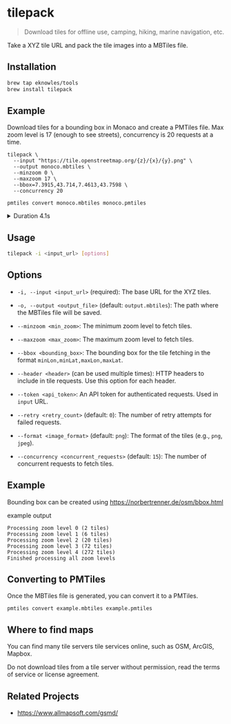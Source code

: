 # tilepack

> Download tiles for offline use, camping, hiking, marine navigation, etc.

Take a XYZ tile URL and pack the tile images into a MBTiles file.

## Installation

```bash
brew tap eknowles/tools
brew install tilepack
```

## Example

Download tiles for a bounding box in Monaco and create a PMTiles file. Max zoom level is 17 (enough to see streets), concurrency is 20 requests at a time.

```shell
tilepack \
  --input "https://tile.openstreetmap.org/{z}/{x}/{y}.png" \
  --output monoco.mbtiles \
  --minzoom 0 \
  --maxzoom 17 \
  --bbox=7.3915,43.714,7.4613,43.7598 \
  --concurrency 20

pmtiles convert monoco.mbtiles monoco.pmtiles
```

<details>
  <summary>Duration 4.1s</summary>
  
  ```text
  Processing zoom level 0 (1 tiles)
  Processing zoom level 1 (1 tiles)
  Processing zoom level 2 (1 tiles)
  Processing zoom level 3 (1 tiles)
  Processing zoom level 4 (1 tiles)
  Processing zoom level 5 (1 tiles)
  Processing zoom level 6 (1 tiles)
  Processing zoom level 7 (1 tiles)
  Processing zoom level 8 (1 tiles)
  Processing zoom level 9 (1 tiles)
  Processing zoom level 10 (1 tiles)
  Processing zoom level 11 (1 tiles)
  Processing zoom level 12 (1 tiles)
  Processing zoom level 13 (4 tiles)
  Processing zoom level 14 (16 tiles)
  Processing zoom level 15 (56 tiles)
  Processing zoom level 16 (182 tiles)
  Processing zoom level 17 (624 tiles)
  Finished processing all zoom levels
  2024/08/18 09:02:45 convert.go:265: Pass 1: Assembling TileID set
  2024/08/18 09:02:45 convert.go:296: Pass 2: writing tiles
  100% |████████████████████████████████████████████████████████████████████████████████████████████████████████████████████████████████████████████████████████████████████████████████████████████████████████████████████| (895/895, 42014 it/s)
  2024/08/18 09:02:45 convert.go:350: # of addressed tiles:  895
  2024/08/18 09:02:45 convert.go:351: # of tile entries (after RLE):  647
  2024/08/18 09:02:45 convert.go:352: # of tile contents:  581
  2024/08/18 09:02:45 convert.go:374: Total dir bytes:  1945
  2024/08/18 09:02:45 convert.go:375: Average bytes per addressed tile: 2.17
  2024/08/18 09:02:45 convert.go:345: Finished in  24.71ms
  ```
</details>


## Usage

```bash
tilepack -i <input_url> [options]
```

## Options

- `-i, --input <input_url>` (required):
  The base URL for the XYZ tiles.

- `-o, --output <output_file>` (default: `output.mbtiles`):
  The path where the MBTiles file will be saved.

- `--minzoom <min_zoom>`:
  The minimum zoom level to fetch tiles.

- `--maxzoom <max_zoom>`:
  The maximum zoom level to fetch tiles.

- `--bbox <bounding_box>`:
  The bounding box for the tile fetching in the
  format `minLon,minLat,maxLon,maxLat`.

- `--header <header>` (can be used multiple times):
  HTTP headers to include in tile requests. Use this option for each header.

- `--token <api_token>`:
  An API token for authenticated requests. Used in `input` URL.

- `--retry <retry_count>` (default: `0`):
  The number of retry attempts for failed requests.

- `--format <image_format>` (default: `png`):
  The format of the tiles (e.g., `png`, `jpeg`).

- `--concurrency <concurrent_requests>` (default: `15`):
  The number of concurrent requests to fetch tiles.

## Example

Bounding box can be created using https://norbertrenner.de/osm/bbox.html


example output

```text
Processing zoom level 0 (2 tiles)
Processing zoom level 1 (6 tiles)
Processing zoom level 2 (20 tiles)
Processing zoom level 3 (72 tiles)
Processing zoom level 4 (272 tiles)
Finished processing all zoom levels
```

## Converting to PMTiles

Once the MBTiles file is generated, you can convert it to a PMTiles.

```shell
pmtiles convert example.mbtiles example.pmtiles
```

## Where to find maps

You can find many tile servers tile services online, such as OSM, ArcGIS, Mapbox.

Do not download tiles from a tile server without permission, read the terms of service or license agreement.

## Related Projects

- https://www.allmapsoft.com/gsmd/
